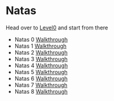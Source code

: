 # Natas

Head over to [Level0](https://overthewire.org/wargames/natas) and start from there

- Natas 0 [Walkthrough](https://youtu.be/leLHzUNW8BY)
- Natas 1 [Walkthrough](https://youtu.be/PjLPuglqao4)
- Natas 2 [Walkthrough](https://youtu.be/8oXtLgRzI8E)
- Natas 3 [Walkthrough](https://youtu.be/eh45maCLrQo)
- Natas 4 [Walkthrough](https://youtu.be/fZutlKcmRUk)
- Natas 5 [Walkthrough](https://youtu.be/_zqtqNEXVdA)
- Natas 6 [Walkthrough](https://youtu.be/qsKKUWFY_7s)
- Natas 7 [Walkthrough](https://youtu.be/GjHjXBbuoLE)
- Natas 8 [Walkthrough](https://youtu.be/EKSO-bzyle4)
